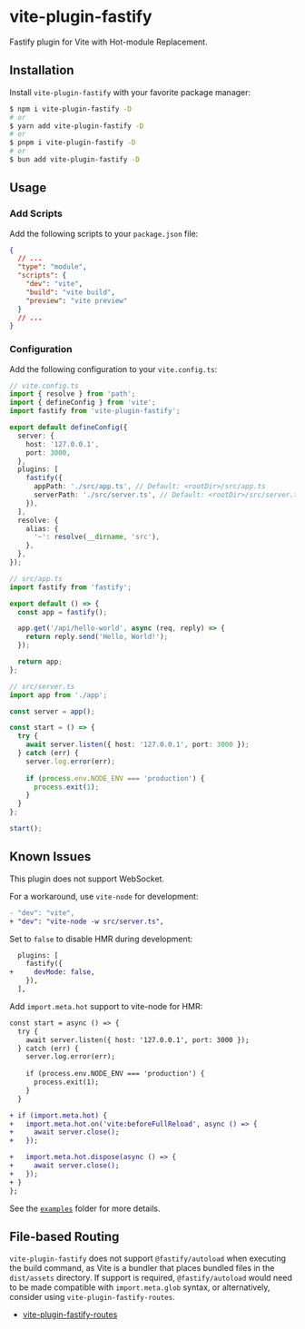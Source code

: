 # vite-plugin-fastify

Fastify plugin for Vite with Hot-module Replacement.

## Installation

Install `vite-plugin-fastify` with your favorite package manager:

```sh
$ npm i vite-plugin-fastify -D
# or
$ yarn add vite-plugin-fastify -D
# or
$ pnpm i vite-plugin-fastify -D
# or
$ bun add vite-plugin-fastify -D
```

## Usage

### Add Scripts

Add the following scripts to your `package.json` file:

```json
{
  // ...
  "type": "module",
  "scripts": {
    "dev": "vite",
    "build": "vite build",
    "preview": "vite preview"
  }
  // ...
}
```

### Configuration

Add the following configuration to your `vite.config.ts`:

```ts
// vite.config.ts
import { resolve } from 'path';
import { defineConfig } from 'vite';
import fastify from 'vite-plugin-fastify';

export default defineConfig({
  server: {
    host: '127.0.0.1',
    port: 3000,
  },
  plugins: [
    fastify({
      appPath: './src/app.ts', // Default: <rootDir>/src/app.ts
      serverPath: './src/server.ts', // Default: <rootDir>/src/server.ts
    }),
  ],
  resolve: {
    alias: {
      '~': resolve(__dirname, 'src'),
    },
  },
});
```

```ts
// src/app.ts
import fastify from 'fastify';

export default () => {
  const app = fastify();

  app.get('/api/hello-world', async (req, reply) => {
    return reply.send('Hello, World!');
  });

  return app;
};
```

```ts
// src/server.ts
import app from './app';

const server = app();

const start = () => {
  try {
    await server.listen({ host: '127.0.0.1', port: 3000 });
  } catch (err) {
    server.log.error(err);
    
    if (process.env.NODE_ENV === 'production') {
      process.exit(1);
    }
  }
};

start();
```

## Known Issues

This plugin does not support WebSocket.

For a workaround, use `vite-node` for development:

```diff
- "dev": "vite",
+ "dev": "vite-node -w src/server.ts",
```

Set to `false` to disable HMR during development:

```diff
  plugins: [
    fastify({
+     devMode: false,
    }),
  ],
```

Add `import.meta.hot` support to vite-node for HMR:

```diff
const start = async () => {
  try {
    await server.listen({ host: '127.0.0.1', port: 3000 });
  } catch (err) {
    server.log.error(err);
    
    if (process.env.NODE_ENV === 'production') {
      process.exit(1);
    }
  }

+ if (import.meta.hot) {
+   import.meta.hot.on('vite:beforeFullReload', async () => {
+     await server.close();
+   });

+   import.meta.hot.dispose(async () => {
+     await server.close();
+   });
+ }
};
```

See the [`examples`](./examples) folder for more details.

## File-based Routing

`vite-plugin-fastify` does not support `@fastify/autoload` when executing the build command, as Vite is a bundler that places bundled files in the `dist/assets` directory. If support is required, `@fastify/autoload` would need to be made compatible with `import.meta.glob` syntax, or alternatively, consider using `vite-plugin-fastify-routes`.

- [vite-plugin-fastify-routes](https://github.com/Vanilla-IceCream/vite-plugin-fastify-routes)
